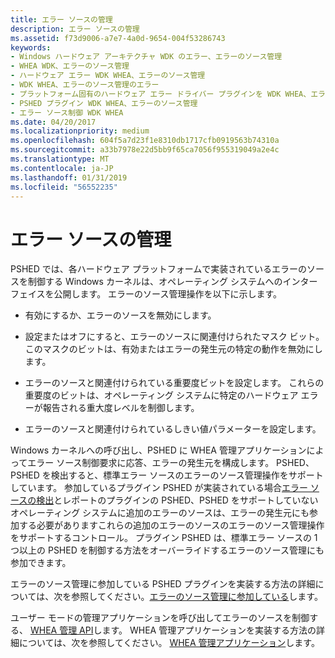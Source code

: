 ```yaml
---
title: エラー ソースの管理
description: エラー ソースの管理
ms.assetid: f73d9006-a7e7-4a0d-9654-004f53286743
keywords:
- Windows ハードウェア アーキテクチャ WDK のエラー、エラーのソース管理
- WHEA WDK、エラーのソース管理
- ハードウェア エラー WDK WHEA、エラーのソース管理
- WDK WHEA、エラーのソース管理のエラー
- プラットフォーム固有のハードウェア エラー ドライバー プラグインを WDK WHEA、エラーのソース管理
- PSHED プラグイン WDK WHEA、エラーのソース管理
- エラー ソース制御 WDK WHEA
ms.date: 04/20/2017
ms.localizationpriority: medium
ms.openlocfilehash: 604f5a7d23f1e8310db1717cfb0919563b74310a
ms.sourcegitcommit: a33b7978e22d5bb9f65ca7056f955319049a2e4c
ms.translationtype: MT
ms.contentlocale: ja-JP
ms.lasthandoff: 01/31/2019
ms.locfileid: "56552235"
---
```

# <a name="error-source-control"></a>エラー ソースの管理


PSHED では、各ハードウェア プラットフォームで実装されているエラーのソースを制御する Windows カーネルは、オペレーティング システムへのインターフェイスを公開します。 エラーのソース管理操作を以下に示します。

-   有効にするか、エラーのソースを無効にします。

-   設定またはオフにすると、エラーのソースに関連付けられたマスク ビット。 このマスクのビットは、有効またはエラーの発生元の特定の動作を無効にします。

-   エラーのソースと関連付けられている重要度ビットを設定します。 これらの重要度のビットは、オペレーティング システムに特定のハードウェア エラーが報告される重大度レベルを制御します。

-   エラーのソースと関連付けられているしきい値パラメーターを設定します。

Windows カーネルへの呼び出し、PSHED に WHEA 管理アプリケーションによってエラー ソース制御要求に応答、エラーの発生元を構成します。 PSHED、PSHED を検出すると、標準エラー ソースのエラーのソース管理操作をサポートしています。 参加しているプラグイン PSHED が実装されている場合[エラー ソースの検出](error-source-discovery.md)とレポートのプラグインの PSHED、PSHED をサポートしていないオペレーティング システムに追加のエラーのソースは、エラーの発生元にも参加する必要がありますこれらの追加のエラーのソースのエラーのソース管理操作をサポートするコントロール。 プラグイン PSHED は、標準エラー ソースの 1 つ以上の PSHED を制御する方法をオーバーライドするエラーのソース管理にも参加できます。

エラーのソース管理に参加している PSHED プラグインを実装する方法の詳細については、次を参照してください。[エラーのソース管理に参加している](participating-in-error-source-control.md)します。

ユーザー モードの管理アプリケーションを呼び出してエラーのソースを制御する、 [WHEA 管理 API](https://msdn.microsoft.com/library/windows/hardware/ff560556)します。 WHEA 管理アプリケーションを実装する方法の詳細については、次を参照してください。 [WHEA 管理アプリケーション](whea-management-applications.md)します。

 

 




